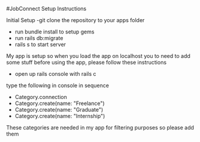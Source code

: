 #JobConnect Setup Instructions

Initial Setup
-git clone the repository to your apps folder
- run bundle install to setup gems
- run rails db:migrate
- rails s to start server

My app is setup so when you load the app on localhost you to need to add some stuff before using the app,
please follow these instructions

- open up rails console with rails c

type the following in console in sequence
- Category.connection
- Category.create(name: "Freelance")
- Category.create(name: "Graduate")
- Category.create(name: "Internship")

These categories are needed in my app for filtering purposes so please add them



